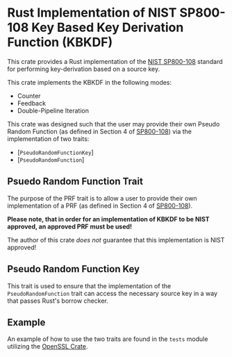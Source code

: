 # Rust Implementation of NIST SP800-108 Key Based Key Derivation Function (KBKDF)

This crate provides a Rust implementation of the [NIST SP800-108](https://nvlpubs.nist.gov/nistpubs/Legacy/SP/nistspecialpublication800-108.pdf)
standard for performing key-derivation based on a source key.

This crate implements the KBKDF in the following modes:

* Counter
* Feedback
* Double-Pipeline Iteration

This crate was designed such that the user may provide their own Pseudo Random Function (as defined in Section 4 of
[SP800-108](https://nvlpubs.nist.gov/nistpubs/Legacy/SP/nistspecialpublication800-108.pdf)) via the implementation of
two traits:

* [`PseudoRandomFunctionKey`]
* [`PseudoRandomFunction`]

## Psuedo Random Function Trait

The purpose of the PRF trait is to allow a user to provide their own implementation of a PRF (as defined in Section 4
of [SP800-108](https://nvlpubs.nist.gov/nistpubs/Legacy/SP/nistspecialpublication800-108.pdf)).

**Please note, that in order for an implementation of KBKDF to be NIST approved, an approved PRF must be used!**

The author of this crate _does not_ guarantee that this implementation is NIST approved!

## Pseudo Random Function Key

This trait is used to ensure that the implementation of the `PseudoRandomFunction` trait can access the necessary
source key in a way that passes Rust's borrow checker.

## Example

An example of how to use the two traits are found in the `tests` module utilizing the [OpenSSL Crate](https://crates.io/crates/openssl).